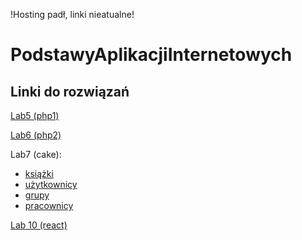 !Hosting padł, linki nieatualne!

# PodstawyAplikacjiInternetowych

## Linki do rozwiązań
[Lab5 (php1)](http://51.38.134.103/PodstawyAplikacjiInternetowych/php1/index.php)

[Lab6 (php2)](http://51.38.134.103/PodstawyAplikacjiInternetowych/php2/file06_get.php)

Lab7 (cake):
  - [książki](http://51.38.134.103/PodstawyAplikacjiInternetowych/cake)
  - [użytkownicy](http://51.38.134.103/PodstawyAplikacjiInternetowych/cake/users)
  - [grupy](http://51.38.134.103/PodstawyAplikacjiInternetowych/cake/groups)
  - [pracownicy](http://51.38.134.103/PodstawyAplikacjiInternetowych/cake/employees)
  
[Lab 10 (react)](http://51.38.134.103:3000/)
